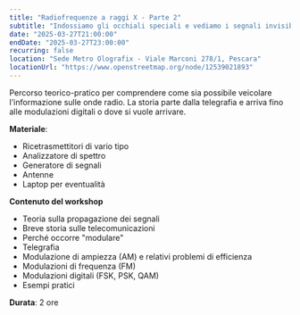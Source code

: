 ```yaml
---
title: "Radiofrequenze a raggi X - Parte 2"
subtitle: "Indossiamo gli occhiali speciali e vediamo i segnali invisibili. Con Sebastiano 'dexter' Militti e Normando 'manolab' Marcolongo"
date: "2025-03-27T21:00:00"
endDate: "2025-03-27T23:00:00"
recurring: false
location: "Sede Metro Olografix - Viale Marconi 278/1, Pescara"
locationUrl: "https://www.openstreetmap.org/node/12539021893"
---
```


Percorso teorico-pratico per comprendere come sia possibile veicolare l'informazione sulle onde radio. La storia parte dalla telegrafia e arriva fino alle modulazioni digitali o dove si vuole arrivare.

**Materiale**:

- Ricetrasmettitori di vario tipo
- Analizzatore di spettro
- Generatore di segnali
- Antenne
- Laptop per eventualità

**Contenuto del workshop**

- Teoria sulla propagazione dei segnali
- Breve storia sulle telecomunicazioni
- Perché occorre "modulare"
- Telegrafia
- Modulazione di ampiezza (AM) e relativi problemi di efficienza
- Modulazioni di frequenza (FM)
- Modulazioni digitali (FSK, PSK, QAM)
- Esempi pratici

**Durata**: 2 ore